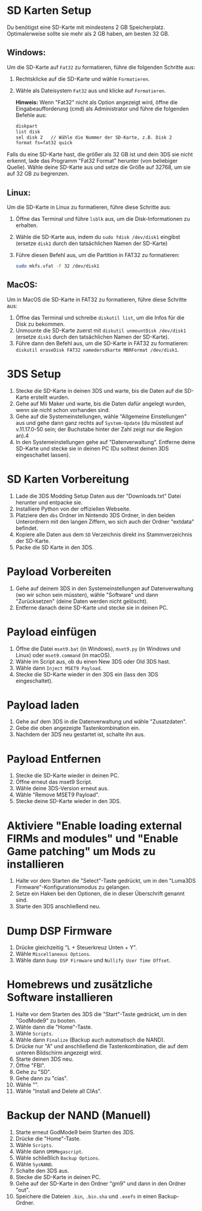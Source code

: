 # SD Karten Setup

Du benötigst eine SD-Karte mit mindestens 2 GB Speicherplatz. Optimalerweise sollte sie mehr als 2 GB haben, am besten 32 GB.

## Windows:

Um die SD-Karte auf `Fat32` zu formatieren, führe die folgenden Schritte aus:

1. Rechtsklicke auf die SD-Karte und wähle `Formatieren`.
2. Wähle als Dateisystem `Fat32` aus und klicke auf `Formatieren`. 
   
   **Hinweis:** Wenn "Fat32" nicht als Option angezeigt wird, öffne die Eingabeaufforderung (cmd) als Administrator und führe die folgenden Befehle aus:

   ```sh
   diskpart
   list disk
   sel disk 2   // Wähle die Nummer der SD-Karte, z.B. Disk 2
   format fs=fat32 quick

Falls du eine SD-Karte hast, die größer als 32 GB ist und dein 3DS sie nicht erkennt, lade das Programm "Fat32 Format" herunter (von beliebiger Quelle). Wähle deine SD-Karte aus und setze die Größe auf 32768, um sie auf 32 GB zu begrenzen.

## Linux:

Um die SD-Karte in Linux zu formatieren, führe diese Schritte aus:

1. Öffne das Terminal und führe `lsblk` aus, um die Disk-Informationen zu erhalten.
2. Wähle die SD-Karte aus, indem du `sudo fdisk /dev/disk1` eingibst (ersetze `disk1` durch den tatsächlichen Namen der SD-Karte)
3. Führe diesen Befehl aus, um die Partition in FAT32 zu formatieren:

   ```bash
   sudo mkfs.vfat -F 32 /dev/disk1

## MacOS:

Um in MacOS die SD-Karte in FAT32 zu formatieren, führe diese Schritte aus:

1. Öffne das Terminal und schreibe `diskutil list`, um die Infos für die Disk zu bekommen.
2. Unmounte die SD-Karte zuerst mit `diskutil unmountDisk /dev/disk1` (ersetze `disk1` durch den tatsächlichen Namen der SD-Karte).
3. Führe dann den Befehl aus, um die SD-Karte in FAT32 zu formatieren: `diskutil eraseDisk FAT32 namedersdkarte MBRFormat /dev/disk1`.

# 3DS Setup

1. Stecke die SD-Karte in deinen 3DS und warte, bis die Daten auf die SD-Karte erstellt wurden.
2. Gehe auf Mii Maker und warte, bis die Daten dafür angelegt wurden, wenn sie nicht schon vorhanden sind.
3. Gehe auf die Systemeinstellungen, wähle "Allgemeine Einstellungen" aus und gehe dann ganz rechts auf `System-Update` (du müsstest auf v.11.17.0-50 sein; der Buchstabe hinter der Zahl zeigt nur die Region an).4
4. In den Systemeinstellungen gehe auf "Datenverwaltung". Entferne deine SD-Karte und stecke sie in deinen PC (Du solltest deinen 3DS eingeschaltet lassen).

# SD Karten Vorbereitung

1. Lade die 3DS Modding Setup Daten aus der "Downloads.txt" Datei herunter und entpacke sie.
2. Installiere Python von der offiziellen Webseite.
3. Platziere den `dbs` Ordner im Nintendo 3DS Ordner, in den beiden Unterordnern mit den langen Ziffern, wo sich auch der Ordner "extdata" befindet.
4. Kopiere alle Daten aus dem `SD` Verzeichnis direkt ins Stammverzeichnis der SD-Karte.
5. Packe die SD Karte in den 3DS.

# Payload Vorbereiten

1. Gehe auf deinem 3DS in den Systemeinstellungen auf Datenverwaltung (wo wir schon sein müssten), wähle "Software" und dann "Zurücksetzen" (deine Daten werden nicht gelöscht).
2. Entferne danach deine SD-Karte und stecke sie in deinen PC.

# Payload einfügen

1. Öffne die Datei `mset9.bat` (in Windows), `mset9.py` (in Windows und Linux) oder `mset9.command` (in macOS).
2. Wähle im Script aus, ob du einen New 3DS oder Old 3DS hast.
3. Wähle dann `Inject MSET9 Payload`.
4. Stecke die SD-Karte wieder in den 3DS ein (lass den 3DS eingeschaltet).

# Payload laden

1. Gehe auf dem 3DS in die Datenverwaltung und wähle "Zusatzdaten".
2. Gebe die oben angezeigte Tastenkombination ein.
3. Nachdem der 3DS neu gestartet ist, schalte ihn aus.

# Payload Entfernen

1. Stecke die SD-Karte wieder in deinen PC.
2. Öffne erneut das mset9 Script.
3. Wähle deine 3DS-Version erneut aus.
4. Wähle "Remove MSET9 Payload".
5. Stecke deine SD-Karte wieder in den 3DS.

# Aktiviere "Enable loading external FIRMs and modules" und "Enable Game patching" um Mods zu installieren

1. Halte vor dem Starten die "Select"-Taste gedrückt, um in den "Luma3DS Firmware"-Konfigurationsmodus zu gelangen.
2. Setze ein Haken bei den Optionen, die in dieser Überschrift genannt sind.
3. Starte den 3DS anschließend neu.

# Dump DSP Firmware

1. Drücke gleichzeitig "L + Steuerkreuz Unten + Y".
2. Wähle `Miscellaneous Options`.
3. Wähle dann `Dump DSP Firmware` und `Nullify User Time Offset`.

# Homebrews und zusätzliche Software installieren

1. Halte vor dem Starten des 3DS die "Start"-Taste gedrückt, um in den "GodMode9" zu booten.
2. Wähle dann die "Home"-Taste.
3. Wähle `Scripts`.
4. Wähle dann `Finalize` (Backup auch automatisch die NAND).
5. Drücke nur "A" und anschließend die Tastenkombination, die auf dem unteren Bildschirm angezeigt wird.
6. Starte deinen 3DS neu.
7. Öffne "FBI".
8. Gehe zu "SD".
9. Gehe dann zu "cias".
10. Wähle "<current directory>".
11. Wähle "Install and Delete all CIAs".

# Backup der NAND (Manuell)

1. Starte erneut GodMode9 beim Starten des 3DS.
2. Drücke die "Home"-Taste.
3. Wähle `Scripts`.
4. Wähle dann `GM9Megascript`.
5. Wähle schließlich `Backup Options`.
6. Wähle `SysNAND`.
7. Schalte den 3DS aus.
8. Stecke die SD-Karte in deinen PC.
9. Gehe auf der SD-Karte in den Ordner "gm9" und dann in den Ordner "out".
10. Speichere die Dateien `.bin`, `.bin.sha` und `.exefs` in einen Backup-Ordner.




